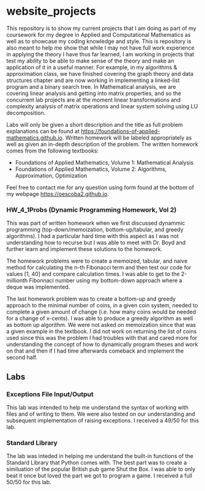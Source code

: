 # website_projects
This repository is to show my current projects that I am doing as part of my coursework for my degree in Applied and Computational Mathematics as well as to showcase my coding 
knowledge and style. This is repository is also meant to help me show that while I may not have full work experience in applying the theory I have thus far learned, I am working
in projects that test my ability to be able to make sense of the theory and make an application of it in a useful manner. For example, in my algorithms & approximation class, 
we have finished covering the graph theory and data structures chapter and are now working in implementing a linked-list program and a binary search tree. In Mathematical 
analysis, we are covering linear analysis and getting into matrix properties, and so the concurrent lab projects are at the moment linear transformations and complexity
analysis of matrix operations and linear system solving using LU decomposition. 

Labs will only be given a short description and the title as full problem explanations can be found at https://foundations-of-applied-mathematics.github.io. Written homework will be labeled appropriately as well as given an in-depth description of the problem. The written homework comes from the following textbooks: 
* Foundations of Applied Mathematics, Volume 1: Mathematical Analysis
* Foundations of Applied Mathematics, Volume 2: Algorithms, Approximation, Optimization

Feel free to contact me for any question using form found at the bottom of my webpage https://oescoba2.github.io. 


### HW_4_1Probs (Dynamic Programming Homework, Vol 2)
This was part of written homework when we first discussed dynammic programming (top-down/memoization, bottom-up/tabular, and greedy algorithms). I had a particular hard time with this aspect as I was not understanding how to recurse but I was able to meet with Dr. Boyd and further learn and implement these solutions to the homework. 

The homework problems were to create a memoized, tabular, and naive method for calculating the n-th Fibonacci term and then test our code for values [1, 40] and compare calculation times. I was able to get to the 2-millionth Fibonnaci number using my bottom-down approach where a deque was implemented. 

The last homework problem was to create a bottom-up and greedy approach to the minimal number of coins, in a given coin system, needed to complete a given amount of change (i.e. how many coins would be needed for a change of x-cents). I was able to produce a greedy algorithm as well as bottom up algorithm. We were not asked on memoization since that was a given example in the textbook. I did not work on returning the list of coins used since this was the problem I had troubles with that and cared more for understanding the concept of how to dynamically program theses and work on that and then if I had time afterwards comeback and implement the second half. 

## Labs

### Exceptions File Input/Output
This lab was intended to help me understand the syntax of working with files and of writing to them. We were also tested on our understanding and subsequent implementation of raising exceptions. I received a 49/50 for this lab. 

### Standard Library

The lab was inteded in helping me understand the built-in functions of the Standard Library that Python comes with. The best part was to create a similuation of the popular British pub game Shut the Box. I was able to only beat it once but loved the part we got to program a game. I received a full 50/50 for this lab. 
